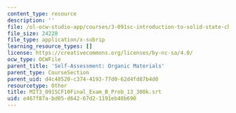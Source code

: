 ```yaml
---
content_type: resource
description: ''
file: /ol-ocw-studio-app/courses/3-091sc-introduction-to-solid-state-chemistry-fall-2010/e467f87abd05d64267d21191eb48b690_MIT3_091SCF10Final_Exam_B_Prob_13_300k.srt
file_size: 24228
file_type: application/x-subrip
learning_resource_types: []
license: https://creativecommons.org/licenses/by-nc-sa/4.0/
ocw_type: OCWFile
parent_title: 'Self-Assessment: Organic Materials'
parent_type: CourseSection
parent_uid: d4c48520-c374-4193-77d0-62d4fd87b4d0
resourcetype: Other
title: MIT3_091SCF10Final_Exam_B_Prob_13_300k.srt
uid: e467f87a-bd05-d642-67d2-1191eb48b690
---
```

